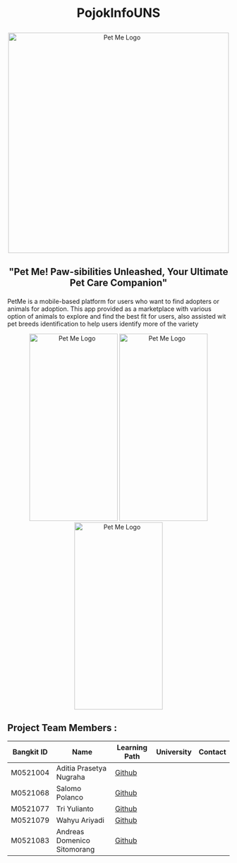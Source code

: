 # <p align="center">PojokInfoUNS </p>
<p align="center" >
    <img width="500" src="https://raw.githubusercontent.com/XnoahR/PetMe/main/asset/PetMe.png" alt="Pet Me Logo">
</p>

## <p align="center">"Pet Me! Paw-sibilities Unleashed, Your Ultimate Pet Care Companion"</p>
<p >PetMe is a mobile-based platform for users who want to find adopters or animals for adoption. This app provided as a marketplace with various option of animals to explore and find the best fit for users, also assisted wit pet breeds identification to help users identify more of the variety</p>
<div align="center">
    <img width="200" height="425" src="https://raw.githubusercontent.com/XnoahR/PetMe/main/asset/fav.jpg" alt="Pet Me Logo">
    <img width="200" height="425" src="https://raw.githubusercontent.com/XnoahR/PetMe/main/asset/my.jpg" alt="Pet Me Logo">
    <img width="200" height="425" src="https://raw.githubusercontent.com/XnoahR/PetMe/main/asset/home.jpg" alt="Pet Me Logo">
</div>
<h2> Project Team Members : </h2>

|Bangkit ID|Name|Learning Path|University|Contact|
|-----|-----|-----|-----|-----|
|M0521004|Aditia Prasetya Nugraha|[Github](https://github.com/Adztrz) 
|M0521068|Salomo Polanco|[Github](https://github.com/salomopm) 
|M0521077|Tri Yulianto|[Github](https://github.com/tri3yul) 
|M0521079|Wahyu Ariyadi|[Github](https://github.com/Void071202) 
|M0521083|Andreas Domenico Sitomorang|[Github](https://github.com/Dre-do) 
